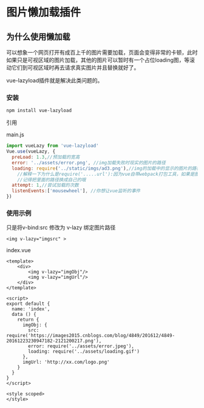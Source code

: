 # 图片懒加载插件

## 为什么使用懒加载

可以想象一个网页打开有成百上千的图片需要加载，页面会变得非常的卡顿，此时如果只是可视区域的图片加载，其他的图片可以暂时有一个占位loading图，等滚动它们到可视区域时再去请求真实图片并且替换就好了。

vue-lazyload插件就是解决此类问题的。

### 安装

```text
npm install vue-lazyload
```

引用

main.js

```javascript
import vueLazy from 'vue-lazyload'
Vue.use(vueLazy, {
  preLoad: 1.3,//预加载的宽高
  error: '../assets/error.png', //img加载失败时现实的图片的路径
  loading: require('../static/imgs/ad3.png'),//img的加载中的显示的图片的路径
    //解释一下为什么是require('.....url'):因为vue自带webpack打包工具，如果是图片路径就会把他当成模块	解析，所以直接引入就好了。
	//记得把里面的路径换成自己的哦
  attempt: 1,//尝试加载的次数
  listenEvents:['mousewheel'], //你想让vue监听的事件
})

```

### 使用示例

只是将v-bind:src 修改为 v-lazy 绑定图片路径

```vue
<img v-lazy="imgsrc" >
```

index.vue

```vue
<template>
    <div>
        <img v-lazy="imgObj"/>
        <img v-lazy="imgUrl"/>
    </div>
</template>

<script>
export default {
  name: 'index',
  data () {
    return {
      imgObj: {
        src: require('https://images2015.cnblogs.com/blog/4849/201612/4849-20161223230947182-2121200217.png'),
        error: require('../assets/error.jpeg'),
        loading: require('../assets/loading.gif')
      },
      imgUrl: 'http://xx.com/logo.png'
    }
  }
}
</script>

<style scoped>
</style>
```



